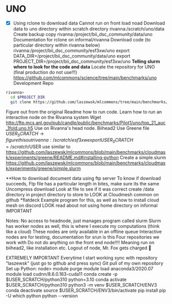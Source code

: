 # UNO

- [x] Using rclone to download data
Cannot run on front load noad
Download data to uno directory within scratch directory 
rivanna:/scratch/uno/data
Create backup copy rivanna:/project/bii_dsc_community/data/uno
Documentation for rclone on informal/rivanna
Download code (to particular directory within rivanna below)
rivanna:/project/bii_dsc_community/esf3xw/uno
export DATA_DIR=/project/bii_dsc_community/data/uno
export PROJECT_DIR=/project/bii_dsc_community/esf3xw/uno
**Telling slurm where to look for the code and data**
Locate the repository for UNO (final production do not use!!!)
https://github.com/mlcommons/science/tree/main/benchmarks/uno
Development Repo

```bash
rivanna>	
  cd $PROJECT_DIR
  git clone https://github.com/laszewsk/mlcommons/tree/main/benchmarks/uno
```

Figure out from the original Readme how to run code.
Learn how to run an interactive node on the Rivanna system
Wget	http://ftp.mcs.anl.gov/pub/candle/public/benchmarks/Pilot1/uno/top_21_auc_1fold.uno.h5
Use on Rivanna's head node. Biihead2
Use Greene file 
$USER_SCRATCH → figure this out
rivanna:/scratch/esf3xw
export USER_SCRATCH=/scratch/$USER
use similar to https://github.com/laszewsk/mlcommons/blob/main/benchmarks/cloudmask/experiments/greene/README.md#installing-python
Create a simple.slurm
https://github.com/laszewsk/mlcommons/blob/main/benchmarks/cloudmask/experiments/greene/simple.slurm


**How to download document data using ftp server
To know if download succeeds,
Ftp file has a particular length in bites, make sure its the same
Uncompress download
Look at file to see if it was correct
create /data directory in project directory to store to
LOOK at Cloudmesh common on github *flatdeck
Example program for this, as well as how to install cloud mesh on discord
LOOK read about not using home directory on informal IMPORTANT






Notes:
No access to headnode, just manages program called slurm
Slurm has worker nodes as well, this is where I execute my computations (think like a cloud)
These nodes are only available in an offline queue
Interactive nodes are for testing, documentation for srun is this
Four repositories we work with
Do not do anything on the front end node!!!!
Meaning run on biihead2, like installation etc.
Logout of node, Mr. Fox gets charged 🙁

EXTREMELY IMPORTANT
Everytime I start working sync with repository “laszewsk” (just go to github and press sync)
Git pull of my own repository
Set up Python:
node> 
  module purge
  module load anaconda3/2020.07
  module load cudnn/8.6.0.163-cuda11
  conda create -p $USER_SCRATCH/python310 python=3.10
  conda activate $USER_SCRATCH/python310
  python3 -m venv $USER_SCRATCH/ENV3
  conda deactivate
  source $USER_SCRATCH/ENV3/bin/activate
  pip install pip -U
  which python
  python --version







